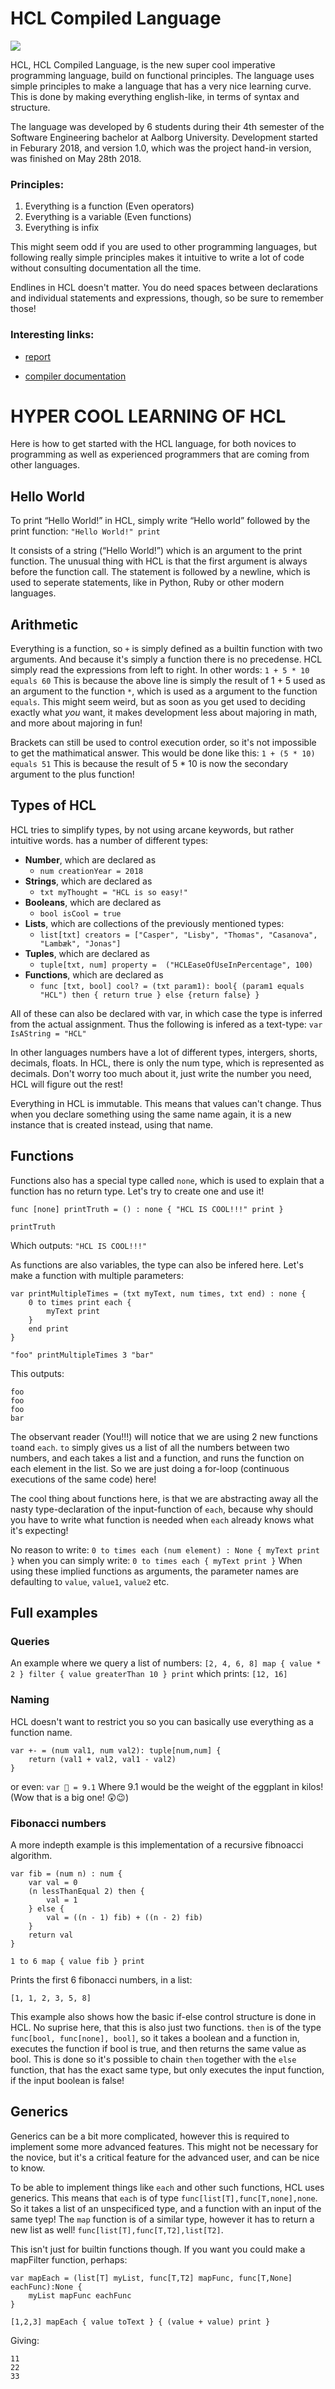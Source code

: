 # HCL Compiled Language


<a href="http://hcl.codes/teamcity/viewType.html?buildTypeId=P4hcl_Build&guest=1">
<img src="http://hcl.codes/teamcity/app/rest/builds/buildType:(id:P4hcl_Build)/statusIcon"/>
</a>


HCL, HCL Compiled Language, is the new super cool imperative programming language, build on functional principles. The language uses simple principles to make a language that has a very nice learning curve. This is done by making everything english-like, in terms of syntax and structure.

The language was developed by 6 students during their 4th semester of the Software Engineering bachelor at Aalborg University. Development started in Feburary 2018, and version 1.0, which was the project hand-in version, was finished on May 28th 2018.

### Principles:
1. Everything is a function (Even operators)
2. Everything is a variable (Even functions)
3. Everything is infix

This might seem odd if you are used to other programming languages, but following really simple principles makes it intuitive to write a lot of code without consulting documentation all the time.

Endlines in HCL doesn't matter. You do need spaces between declarations and individual statements and expressions, though, so be sure to remember those!


### Interesting links: 
 - [report](http://hcl.codes/teamcity/guestAuth/repository/download/P4hcl_Build/.lastSuccessful/code/build/javadoc/-h-c-l/index.html?branch=master)

 - [compiler documentation](http://hcl.codes/teamcity/guestAuth/repository/download/P4hcl_Build/.lastSuccessful/code/build/javadoc/-h-c-l/index.html?branch=master)


# HYPER COOL LEARNING OF HCL 
Here is how to get started with the HCL language, for both novices to programming as well as experienced programmers that are coming from other languages. 
## Hello World
To print “Hello World!” in HCL, simply write “Hello world” followed by the print function:
``"Hello World!" print``

It consists of a string (“Hello World!”) which is an argument to the print function. The unusual thing with HCL is that the first argument is always before the function call. The statement is followed by a newline, which is used to seperate statements, like in Python, Ruby or other modern languages.


## Arithmetic
Everything is a function, so `+` is simply defined as a builtin function with two arguments. And because it's simply a function there is no precedense. HCL simply read the expressions from left to right.
In other words:
`1 + 5 * 10 equals 60`
This is because the above line is simply the result of 1 + 5 used as an argument to the function `*`, which is used as a argument to the function `equals`. This might seem weird, but as soon as you get used to deciding exactly what *you* want, it makes development less about majoring in math, and more about majoring in fun! 

Brackets can still be used to control execution order, so it's not impossible to get the mathimatical answer. This would be done like this:
`1 + (5 * 10) equals 51`
This is because the result of 5 * 10 is now the secondary argument to the plus function!

## Types of HCL
HCL tries to simplify types, by not using arcane keywords, but rather intuitive words. has a number of different types:
* **Number**, which are declared as
    * `num creationYear = 2018`
* **Strings**, which are declared as
    * `txt myThought = "HCL is so easy!"`
* **Booleans**, which are declared as
    *  `bool isCool = true`
* **Lists**, which are collections of the previously mentioned types:
    * `list[txt] creators = ["Casper", "Lisby", "Thomas", "Casanova", "Lambæk", "Jonas"]`
* **Tuples**, which are declared as
    * `tuple[txt, num] property =  ("HCLEaseOfUseInPercentage", 100)`
* **Functions**, which are declared as
    * `func [txt, bool] cool? = (txt param1): bool{ (param1 equals "HCL") then { return true } else {return false} }`

All of these can also be declared with var, in which case the type is inferred from the actual assignment. Thus the following is infered as a text-type:
`var IsAString = "HCL"`

In other languages numbers have a lot of different types, intergers, shorts, decimals, floats.
In HCL, there is only the num type, which is represented as decimals.
Don't worry too much about it, just write the number you need, HCL will figure out the rest!

Everything in HCL is immutable. This means that values can't change.
Thus when you declare something using the same name again, it is a new instance that is created instead, using that name.

## Functions
Functions also has a special type called `none`, which is used to explain that a function has no return type. Let's try to create one and use it!

```
func [none] printTruth = () : none { "HCL IS COOL!!!" print }

printTruth
```
Which outputs:
`"HCL IS COOL!!!"` 

As functions are also variables, the type can also be infered here. Let's make a function with multiple parameters:

```
var printMultipleTimes = (txt myText, num times, txt end) : none { 
    0 to times print each {
        myText print
    }
    end print
}

"foo" printMultipleTimes 3 "bar"

```
This outputs: 
```
foo
foo
foo
bar
```

The observant reader (You!!!) will notice that we are using 2 new functions `to`and `each`.
`to` simply gives us a list of all the numbers between two numbers, and each takes a list and a function, and runs the function on each element in the list. So we are just doing a for-loop (continuous executions of the same code) here! 

The cool thing about functions here, is that we are abstracting away all the nasty type-declaration of the input-function of `each`, because why should you have to write what function is needed when `each` already knows what it's expecting! 

No reason to write:
`0 to times each (num element) : None { myText print }` 
when you can simply write:
`0 to times each { myText print }`
When using these implied functions as arguments, the parameter names are defaulting to `value`, `value1`, `value2` etc.


## Full examples

### Queries
An example where we query a list of numbers:
`[2, 4, 6, 8] map { value * 2 } filter { value greaterThan 10 } print`
which prints:
`[12, 16]`

### Naming
HCL doesn't want to restrict you so you can basically use everything as a function name. 
```
var +- = (num val1, num val2): tuple[num,num] {
    return (val1 + val2, val1 - val2)
}
```

or even:
`var 🍆 = 9.1`
Where 9.1 would be the weight of the eggplant in kilos! (Wow that is a big one! 😲😉)


### Fibonacci numbers
A more indepth example is this implementation of a recursive fibnoacci algorithm.
```
var fib = (num n) : num {
    var val = 0
    (n lessThanEqual 2) then { 
        val = 1 
    } else { 
        val = ((n - 1) fib) + ((n - 2) fib) 
    }
    return val
}

1 to 6 map { value fib } print
```

Prints the first 6 fibonacci numbers, in a list:

`[1, 1, 2, 3, 5, 8]`

This example also shows how the basic if-else control structure is done in HCL. No suprise here, that this is also just two functions. `then` is of the type `func[bool, func[none], bool]`, so it takes a boolean and a function in, executes the function if bool is true, and then returns the same value as bool. This is done so it's possible to chain `then` together with the `else` function, that has the exact same type, but only executes the input function, if the input boolean is false!

## Generics

Generics can be a bit more complicated, however this is required to implement some more advanced features. This might not be necessary for the novice, but it's a critical feature for the advanced user, and can be nice to know.

To be able to implement things like `each` and other such functions, HCL uses generics. This means that  `each` is of type `func[list[T],func[T,none],none`. So it takes a list of an unspecificed type, and a function with an input of the same tyep! The `map` function is of a similar type, however it has to return a new list as well! `func[list[T],func[T,T2],list[T2]`. 

This isn't just for builtin functions though. If you want you could make a mapFilter function, perhaps:
```
var mapEach = (list[T] myList, func[T,T2] mapFunc, func[T,None] eachFunc):None {
    myList mapFunc eachFunc
}

[1,2,3] mapEach { value toText } { (value + value) print }
```
Giving:
```
11
22
33
```

